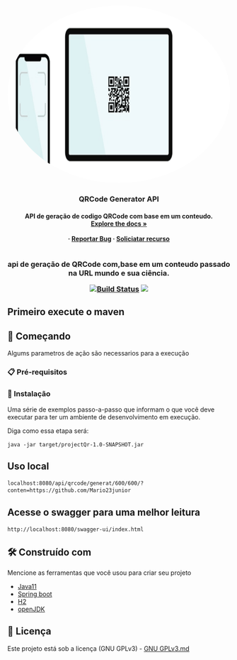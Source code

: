 <div id="top"></div> 

<br />
<div align="center">
  <a href="logo.gif">
    <img src="logo3.gif" alt="Logo" width="800" height="400" style="border-radius: 50%"/>
  </a>

  
  <h3 align="center"> QRCode Generator API </h3>

  <h4 align="center">
    API de geração de codigo QRCode com base em um conteudo.
    <br />
    <a href="https://github.com/othneildrew/Best-README-Template"><strong>Explore the docs »</strong></a>
    <br />
    <br />
     ·
    <a href="">Reportar Bug</a>
    ·
    <a href="">Soliciatar recurso</a>
  </p>
</div>

<h1 align="center"></h1>

<h3 align="center">
   api de geração de QRCode com,base em um conteudo passado na URL
mundo e sua ciência.
 </a>
 <p align="center">
 
<a href="https://app.travis-ci.com/Mario23junior/Api-generator-QR.svg?branch=main" target="_blank"> [![Build Status](https://app.travis-ci.com/Mario23junior/Api-generator-QR.svg?branch=main)](https://app.travis-ci.com/github/Mario23junior/Api-generator-QR)
<a href="https://en.wikipedia.org/wiki/Representational_state_transfer"><img src="https://img.shields.io/badge/interface-REST-brightgreen.svg?longCache=true&style=flat-square" target="_blank"></a>
</p>
  
## Primeiro execute o maven 

## 🚀 Começando
   
Algums parametros de ação são necessarios para a execução
### 📋 Pré-requisitos

### 🔧 Instalação

Uma série de exemplos passo-a-passo que informam o que você deve executar para ter um ambiente de desenvolvimento em execução.

Diga como essa etapa será:

```
java -jar target/projectQr-1.0-SNAPSHOT.jar

```
 
## Uso local
  
```
localhost:8080/api/qrcode/generat/600/600/?conten=https://github.com/Mario23junior
```
## Acesse o swagger para uma melhor leitura  
 
```
http://localhost:8080/swagger-ui/index.html
``` 
  
## 🛠️ Construído com

Mencione as ferramentas que você usou para criar seu projeto

* [Java11](http://www.dropwizard.io/1.0.2/docs/)
* [Spring boot](https://spring.io/projects/spring-boot)
* [H2](https://www.h2database.com/html/main.html)
* [openJDK](https://maven.apache.org/)
 
## 📄 Licença

Este projeto está sob a licença (GNU GPLv3) - [GNU GPLv3.md](https://www.gnu.org/licenses/gpl-3.0.pt-br.html)
